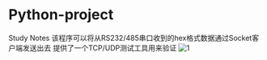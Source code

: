 # Python-project
Study Notes
该程序可以将从RS232/485串口收到的hex格式数据通过Socket客户端发送出去
提供了一个TCP/UDP测试工具用来验证
![1](https://user-images.githubusercontent.com/49359900/124698601-c78dc480-df1b-11eb-9f78-9b6d35333285.jpg)
